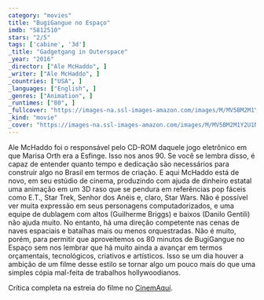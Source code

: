 ```yaml
---
category: "movies"
title: "BugiGangue no Espaço"
imdb: "5812510"
stars: "2/5"
tags: ['cabine', '3d']
_title: "Gadgetgang in Outerspace"
_year: "2016"
_director: ["Ale McHaddo", ]
_writer: ["Ale McHaddo", ]
_countries: ["USA", ]
_languages: ["English", ]
_genres: ["Animation", ]
_runtimes: ["80", ]
_fullcover: "https://images-na.ssl-images-amazon.com/images/M/MV5BM2M1Y2U1NmQtYWFlYS00YTJjLTgwZmYtY2M4YWU4YjgyN2FiXkEyXkFqcGdeQXVyMDc3ODUxNg@@.jpg"
_kind: "movie"
_cover: "https://images-na.ssl-images-amazon.com/images/M/MV5BM2M1Y2U1NmQtYWFlYS00YTJjLTgwZmYtY2M4YWU4YjgyN2FiXkEyXkFqcGdeQXVyMDc3ODUxNg@@._V1._SX100_SY129_.jpg"
---
```

Ale McHaddo foi o responsável pelo CD-ROM daquele jogo eletrônico em que Marisa Orth era a Esfinge. Isso nos anos 90. Se você se lembra disso, é capaz de entender quanto tempo e dedicação são necessários para construir algo no Brasil em termos de criação. E aqui McHaddo está de novo, em seu estúdio de cinema, produzindo com ajuda de dinheiro estatal uma animação em um 3D raso que se pendura em referências pop fáceis como E.T., Star Trek, Senhor dos Anéis e, claro, Star Wars. Não é possível ver muita expressão em seus personagens computadorizados, e uma equipe de dublagem com altos (Guilherme Briggs) e baixos (Danilo Gentili) não ajuda muito. No entanto, há uma direção competente nas cenas de naves espaciais e batalhas mais ou menos orquestradas. Não é muito, porém, para permitir que aproveitemos os 80 minutos de BugiGangue no Espaço sem nos lembrar que há muito ainda a avançar em termos orçamentais, tecnológicos, criativos e artísticos. Isso se um dia houver a ambição de um filme desse estilo se tornar algo um pouco mais do que uma simples cópia mal-feita de trabalhos hollywoodianos.

Crítica completa na estreia do filme no [CinemAqui](http://www.cinemaqui.com.br/bugigangue-no-espaco).
